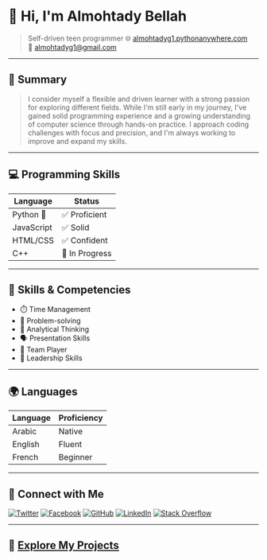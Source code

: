 # 👋 Hi, I'm Almohtady Bellah

> Self-driven teen programmer
> 🌐 [almohtadyg1.pythonanywhere.com](https://almohtadyg1.pythonanywhere.com/)  
> 📧 [almohtadyg1@gmail.com](mailto:almohtadyg1@gmail.com)

---

## 🧠 Summary

> I consider myself a flexible and driven learner with a strong passion for exploring different fields. While I'm still early in my journey, I've gained solid programming experience and a growing understanding of computer science through hands-on practice. I approach coding challenges with focus and precision, and I'm always working to improve and expand my skills.

---

## 💻 Programming Skills

| Language   | Status       |
|------------|--------------|
| Python 🐍  | ✅ Proficient |
| JavaScript | ✅ Solid      |
| HTML/CSS   | ✅ Confident  |
| C++        | 🚧 In Progress |

---

## 🎯 Skills & Competencies

- ⏱️ Time Management  
- 🧠 Problem-solving  
- 🧮 Analytical Thinking  
- 🗣️ Presentation Skills  
- 🤝 Team Player  
- 💼 Leadership Skills  

---

## 🌍 Languages

| Language | Proficiency |
|----------|-------------|
| Arabic   | Native      |
| English  | Fluent      |
| French   | Beginner    |

---

## 🔗 Connect with Me

[![Twitter](https://img.shields.io/badge/Twitter-1DA1F2?style=flat-square&logo=twitter&logoColor=white)](https://twitter.com/almohtadyg1)
[![Facebook](https://img.shields.io/badge/Facebook-1877F2?style=flat-square&logo=facebook&logoColor=white)](https://www.facebook.com/almohtadyg1/)
[![GitHub](https://img.shields.io/badge/GitHub-100000?style=flat-square&logo=github&logoColor=white)](https://github.com/almohtadyg1)
[![LinkedIn](https://img.shields.io/badge/LinkedIn-0A66C2?style=flat-square&logo=linkedin&logoColor=white)](https://www.linkedin.com/in/almohtady-bellah-mahmoud-38729920b/)
[![Stack Overflow](https://img.shields.io/badge/Stack%20Overflow-F58025?style=flat-square&logo=stackoverflow&logoColor=white)](https://stackoverflow.com/users/23970057/almohtady-bellah)

---

## 📁 [Explore My Projects](https://github.com/almohtadyg1?tab=repositories)
